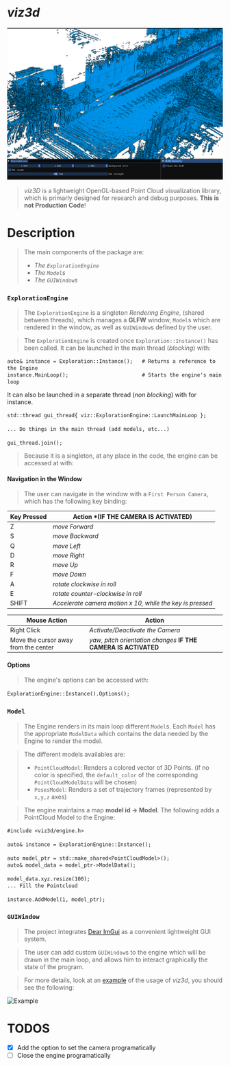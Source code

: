 # *viz3d*

![Presentation](doc/aggregated_pointcloud.png)

> *viz3D* is a lightweight OpenGL-based Point Cloud visualization library, which is primarly designed for research and debug purposes.
> **This is not Production Code**!

# Description

> The main components of the package are:
>  - *The `ExplorationEngine`*
>  - *The `Model`s*
>  - *The `GUIWindow`s*

### `ExplorationEngine`

> The `ExplorationEngine` is a singleton *Rendering Engine*, (shared between threads),
> which manages a **GLFW** window, `Model`s which are rendered in the window, as well as `GUIWindow`s defined by the user.

> The `ExplorationEngine` is created once `Exploration::Instance()` has been called.
> It can be launched in the main thread (*blocking*) with:

```
auto& instance = Exploration::Instance();   # Returns a reference to the Engine
instance.MainLoop();                        # Starts the engine's main loop
```

It can also be launched in a separate thread (*non blocking*) with for instance.

```
std::thread gui_thread{ viz::ExplorationEngine::LaunchMainLoop };

... Do things in the main thread (add models, etc...)

gui_thread.join();
```

> Because it is a singleton, at any place in the code, the engine can be accessed at with:


#### Navigation in the Window

> The user can navigate in the window with a `First Person Camera`, which has the following key binding:

| Key Pressed | Action \*(IF THE CAMERA IS ACTIVATED)|
| --- | --- |
| Z | *move Forward* |
| S | *move Backward* |
| Q | *move Left* |
| D | *move Right* |
| R | *move Up* |
| F | *move Down* |
| A | *rotate clockwise in roll* |
| E | *rotate counter-clockwise in roll* |
| SHIFT  | *Accelerate camera motion x 10, while the key is pressed* |

| Mouse Action | Action |
| --- | --- |
| Right Click | *Activate/Deactivate the Camera* |
| Move the cursor away from the center | *yaw, pitch orientation changes* **IF THE CAMERA IS ACTIVATED** |

#### Options

> The engine's options can be accessed with:

```ExplorationEngine::Instance().Options();```

### `Model`

> The Engine renders in its main loop different `Model`s.
> Each `Model` has the appropriate `ModelData` which contains the data needed by the Engine to render the model.

> The different models availables are:
> - `PointCloudModel`: Renders a colored vector of 3D Points. (if no color is specified, the `default_color` of the corresponding `PointCloudModelData` will be chosen)
> - `PosesModel`: Renders a set of trajectory frames (represented by `x,y,z` axes)

> The engine maintains a map **model id -> Model**.
> The following adds a PointCloud Model to the Engine:

```
#include <viz3d/engine.h>

auto& instance = ExplorationEngine::Instance();

auto model_ptr = std::make_shared<PointCloudModel>();
auto& model_data = model_ptr->ModelData();

model_data.xyz.resize(100);
... Fill the Pointcloud

instance.AddModel(1, model_ptr);
```

### `GUIWindow`

> The project integrates [Dear ImGui](https://github.com/ocornut/imgui) as a convenient lightweight GUI system.

> The user can add custom `GUIWindow`s to the engine which will be drawn in the main loop, and allows him to interact graphically the state of the program.

> For more details, look at an [example](src/example/example.cpp) of the usage of *viz3d*, you should see the following:

![Example](doc/example.png)

# TODOS
- [x] Add the option to set the camera programatically
- [ ] Close the engine programatically
